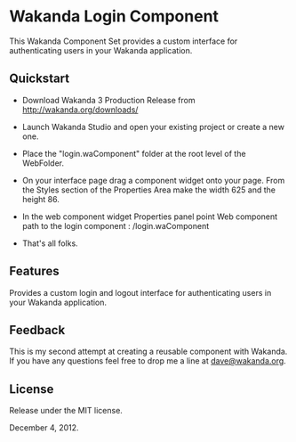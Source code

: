 # Wakanda Login Component

This Wakanda Component Set provides a custom interface for authenticating users in your Wakanda application.

## Quickstart

* Download Wakanda 3 Production Release from http://wakanda.org/downloads/   

* Launch Wakanda Studio and open your existing project or create a new one.

* Place the "login.waComponent" folder at the root level of the WebFolder.

* On your interface page drag a component widget onto your page. From the Styles section of the Properties Area make the width 625 and the height 86.

* In the web component widget Properties panel point Web component path to the login component : /login.waComponent

* That's all folks. 


## Features
Provides a custom login and logout interface for authenticating users in your Wakanda application.


## Feedback

This is my second attempt at creating a reusable component with Wakanda. If you have any questions feel free to drop me a line at dave@wakanda.org.

## License

Release under the MIT license.

December 4, 2012.